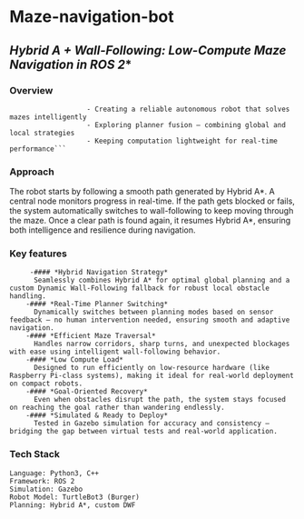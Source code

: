 # **Maze-navigation-bot**
## **Hybrid A* + Wall-Following: Low-Compute Maze Navigation in ROS 2**

### **Overview**
```This project is my submission for the ROS Navigator challenge.Maze navigation is a foundational challenge in robotics that tests real-time planning, path execution, and local decision-making under uncertainty. This project was built with a focus on:
                   - Creating a reliable autonomous robot that solves mazes intelligently
                   - Exploring planner fusion — combining global and local strategies
                   - Keeping computation lightweight for real-time performance```
```

### **Approach**
The robot starts by following a smooth path generated by Hybrid A*. A central node monitors progress in real-time. If the path gets blocked or fails, the system automatically switches to wall-following to keep moving through the maze. Once a clear path is found again, it resumes Hybrid A*, ensuring both intelligence and resilience during navigation.


### **Key features**
```
     -#### *Hybrid Navigation Strategy*
      Seamlessly combines Hybrid A* for optimal global planning and a custom Dynamic Wall-Following fallback for robust local obstacle handling.
    -#### *Real-Time Planner Switching*
      Dynamically switches between planning modes based on sensor feedback — no human intervention needed, ensuring smooth and adaptive navigation.
    -#### *Efficient Maze Traversal*
      Handles narrow corridors, sharp turns, and unexpected blockages with ease using intelligent wall-following behavior.
    -#### *Low Compute Load*
      Designed to run efficiently on low-resource hardware (like Raspberry Pi-class systems), making it ideal for real-world deployment on compact robots.
    -#### *Goal-Oriented Recovery*
      Even when obstacles disrupt the path, the system stays focused on reaching the goal rather than wandering endlessly.
    -#### *Simulated & Ready to Deploy*
      Tested in Gazebo simulation for accuracy and consistency — bridging the gap between virtual tests and real-world application.
```
### **Tech Stack**
```
Language: Python3, C++
Framework: ROS 2
Simulation: Gazebo
Robot Model: TurtleBot3 (Burger)
Planning: Hybrid A*, custom DWF
```








